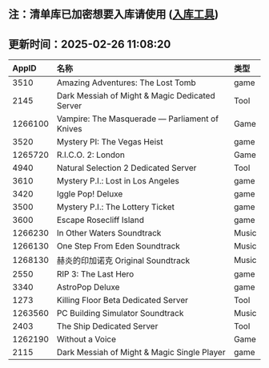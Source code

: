 ## 注：清单库已加密想要入库请使用 ([入库工具](https://github.com/BlankTMing/ManifestAutoUpdate/releases))

## 更新时间：2025-02-26 11:08:20
| AppID | 名称 | 类型  |
| :-------------------- | :----------------------------- | :----------- |
| 3510 | Amazing Adventures: The Lost Tomb| game |
| 2145 | Dark Messiah of Might & Magic Dedicated Server| Tool |
| 1266100 | Vampire: The Masquerade — Parliament of Knives| Game |
| 3520 | Mystery PI: The Vegas Heist| game |
| 1265720 | R.I.C.O. 2: London| Game |
| 4940 | Natural Selection 2 Dedicated Server| Tool |
| 3610 | Mystery P.I.: Lost in Los Angeles| game |
| 3420 | Iggle Pop! Deluxe| game |
| 3500 | Mystery P.I.: The Lottery Ticket| game |
| 3600 | Escape Rosecliff Island| game |
| 1266230 | In Other Waters Soundtrack| Music |
| 1266130 | One Step From Eden Soundtrack| Music |
| 1268130 | 赫炎的印加诺克 Original Soundtrack| Music |
| 2550 | RIP 3: The Last Hero| game |
| 3340 | AstroPop Deluxe| game |
| 1273 | Killing Floor Beta Dedicated Server| Tool |
| 1263560 | PC Building Simulator Soundtrack| Music |
| 2403 | The Ship Dedicated Server| Tool |
| 1262190 | Without a Voice| Game |
| 2115 | Dark Messiah of Might & Magic Single Player| game |

